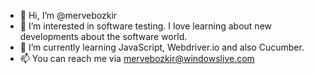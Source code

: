 - 👋 Hi, I’m @mervebozkir
- 👀 I’m interested in software testing. I love learning about new developments about the software world.
- 🌱 I’m currently learning JavaScript, Webdriver.io and also Cucumber.
- 📫 You can reach me via mervebozkir@windowslive.com

<!---
mervebozkir/mervebozkir is a ✨ special ✨ repository because its `README.md` (this file) appears on your GitHub profile.
You can click the Preview link to take a look at your changes.
--->
